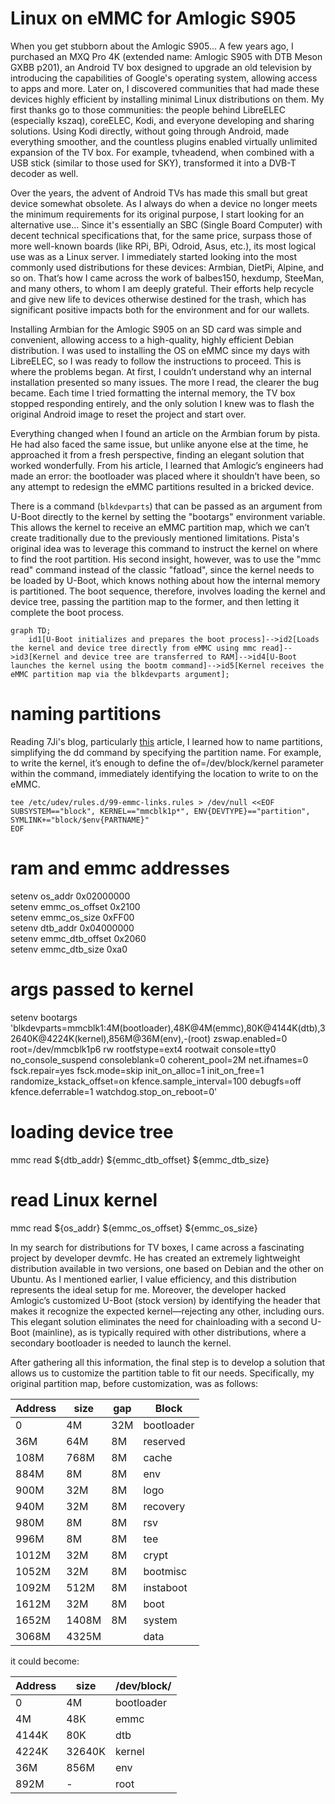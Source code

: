 # Linux on eMMC for Amlogic S905
When you get stubborn about the Amlogic S905...
A few years ago, I purchased an MXQ Pro 4K (extended name: Amlogic S905 with DTB Meson GXBB p201), an Android TV box designed to upgrade an old television by introducing the capabilities of Google's operating system, allowing access to apps and more. Later on, I discovered communities that had made these devices highly efficient by installing minimal Linux distributions on them. My first thanks go to those communities: the people behind LibreELEC (especially kszaq), coreELEC, Kodi, and everyone developing and sharing solutions. Using Kodi directly, without going through Android, made everything smoother, and the countless plugins enabled virtually unlimited expansion of the TV box. For example, tvheadend, when combined with a USB stick (similar to those used for SKY), transformed it into a DVB-T decoder as well.

Over the years, the advent of Android TVs has made this small but great device somewhat obsolete. As I always do when a device no longer meets the minimum requirements for its original purpose, I start looking for an alternative use… Since it's essentially an SBC (Single Board Computer) with decent technical specifications that, for the same price, surpass those of more well-known boards (like RPi, BPi, Odroid, Asus, etc.), its most logical use was as a Linux server. I immediately started looking into the most commonly used distributions for these devices: Armbian, DietPi, Alpine, and so on. That’s how I came across the work of balbes150, hexdump, SteeMan, and many others, to whom I am deeply grateful. Their efforts help recycle and give new life to devices otherwise destined for the trash, which has significant positive impacts both for the environment and for our wallets.

Installing Armbian for the Amlogic S905 on an SD card was simple and convenient, allowing access to a high-quality, highly efficient Debian distribution. I was used to installing the OS on eMMC since my days with LibreELEC, so I was ready to follow the instructions to proceed. This is where the problems began. At first, I couldn’t understand why an internal installation presented so many issues. The more I read, the clearer the bug became. Each time I tried formatting the internal memory, the TV box stopped responding entirely, and the only solution I knew was to flash the original Android image to reset the project and start over.

Everything changed when I found an article on the Armbian forum by pista. He had also faced the same issue, but unlike anyone else at the time, he approached it from a fresh perspective, finding an elegant solution that worked wonderfully. From his article, I learned that Amlogic’s engineers had made an error: the bootloader was placed where it shouldn’t have been, so any attempt to redesign the eMMC partitions resulted in a bricked device.

There is a command (`blkdevparts`) that can be passed as an argument from U-Boot directly to the kernel by setting the "bootargs" environment variable. This allows the kernel to receive an eMMC partition map, which we can’t create traditionally due to the previously mentioned limitations. Pista's original idea was to leverage this command to instruct the kernel on where to find the root partition. His second insight, however, was to use the "mmc read" command instead of the classic "fatload", since the kernel needs to be loaded by U-Boot, which knows nothing about how the internal memory is partitioned. The boot sequence, therefore, involves loading the kernel and device tree, passing the partition map to the former, and then letting it complete the boot process.

```mermaid
graph TD;
    id1[U-Boot initializes and prepares the boot process]-->id2[Loads the kernel and device tree directly from eMMC using mmc read]-->id3[Kernel and device tree are transferred to RAM]-->id4[U-Boot launches the kernel using the bootm command]-->id5[Kernel receives the eMMC partition map via the blkdevparts argument];
```
# naming partitions
Reading 7Ji's blog, particularly [this](https://7ji.github.io/embedded/2023/02/20/gxbb-emmc.html) article, I learned how to name partitions, simplifying the dd command by specifying the partition name. For example, to write the kernel, it’s enough to define the of=/dev/block/kernel parameter within the command, immediately identifying the location to write to on the eMMC.
```
tee /etc/udev/rules.d/99-emmc-links.rules > /dev/null <<EOF
SUBSYSTEM=="block", KERNEL=="mmcblk1p*", ENV{DEVTYPE}=="partition", SYMLINK+="block/$env{PARTNAME}"
EOF
```
# ram and emmc addresses
setenv os_addr            0x02000000  
setenv emmc_os_offset     0x2100  
setenv emmc_os_size       0xFF00  
setenv dtb_addr           0x04000000  
setenv emmc_dtb_offset    0x2060  
setenv emmc_dtb_size      0xa0  

# args passed to kernel
setenv bootargs           'blkdevparts=mmcblk1:4M(bootloader),48K@4M(emmc),80K@4144K(dtb),32640K@4224K(kernel),856M@36M(env),-(root) zswap.enabled=0 root=/dev/mmcblk1p6 rw rootfstype=ext4 rootwait console=tty0 no_console_suspend consoleblank=0 coherent_pool=2M net.ifnames=0 fsck.repair=yes fsck.mode=skip init_on_alloc=1 init_on_free=1 randomize_kstack_offset=on kfence.sample_interval=100 debugfs=off kfence.deferrable=1 watchdog.stop_on_reboot=0'  

# loading device tree
mmc read ${dtb_addr} ${emmc_dtb_offset} ${emmc_dtb_size}  
# read Linux kernel
mmc read ${os_addr} ${emmc_os_offset} ${emmc_os_size}  

In my search for distributions for TV boxes, I came across a fascinating project by developer devmfc. He has created an extremely lightweight distribution available in two versions, one based on Debian and the other on Ubuntu. As I mentioned earlier, I value efficiency, and this distribution represents the ideal setup for me. Moreover, the developer hacked Amlogic’s customized U-Boot (stock version) by identifying the header that makes it recognize the expected kernel—rejecting any other, including ours. This elegant solution eliminates the need for chainloading with a second U-Boot (mainline), as is typically required with other distributions, where a secondary bootloader is needed to launch the kernel.

After gathering all this information, the final step is to develop a solution that allows us to customize the partition table to fit our needs. Specifically, my original partition map, before customization, was as follows:

|    Address    |  size  | gap |     Block     |
| ------------- | ------ | --- | ------------- |
|       0       |    4M  | 32M |   bootloader  |
|      36M      |   64M  |  8M |    reserved   |
|     108M      |  768M  |  8M |     cache     |
|     884M      |    8M  |  8M |      env      |
|     900M      |   32M  |  8M |     logo      |
|     940M      |   32M  |  8M |    recovery   |
|     980M      |    8M  |  8M |      rsv      |
|     996M      |    8M  |  8M |      tee      |
|    1012M      |   32M  |  8M |     crypt     |
|    1052M      |   32M  |  8M |    bootmisc   |
|    1092M      |  512M  |  8M |   instaboot   |
|    1612M      |   32M  |  8M |     boot      |
|    1652M      | 1408M  |  8M |    system     |
|    3068M      | 4325M  |     |     data      |

it could become:

|  Address  |  size  |  /dev/block/  |
| --------- | ------ | ------------- |
|       0   |     4M |  bootloader   |
|       4M  |    48K |     emmc      |
|    4144K  |    80K |     dtb       |
|    4224K  | 32640K |    kernel     |
|      36M  |   856M |     env       |
|     892M  |    -   |    root       |
